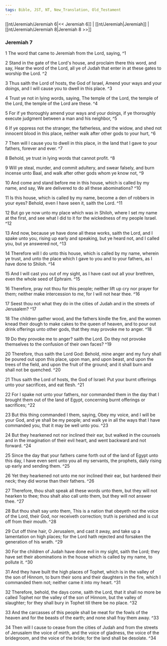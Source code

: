 ```yaml
---
tags: Bible, JST, NT, New_Translation, Old_Testament
---
```


[[nt/Jeremiah/Jeremiah 6|<< Jeremiah 6]] | [[nt/Jeremiah|Jeremiah]] | [[nt/Jeremiah/Jeremiah 8|Jeremiah 8 >>]]

### Jeremiah 7

1 The word that came to Jeremiah from the Lord, saying,  ^1

2 Stand in the gate of the Lord\'s house, and proclaim there this word, and say, Hear the word of the Lord, all ye of Judah that enter in at these gates to worship the Lord.  ^2

3 Thus saith the Lord of hosts, the God of Israel, Amend your ways and your doings, and I will cause you to dwell in this place.  ^3

4 Trust ye not in lying words, saying, The temple of the Lord, the temple of the Lord, the temple of the Lord are these.  ^4

5 For if ye thoroughly amend your ways and your doings, if ye thoroughly execute judgment between a man and his neighbor,  ^5

6 If ye oppress not the stranger, the fatherless, and the widow, and shed not innocent blood in this place, neither walk after other gods to your hurt,  ^6

7 Then will I cause you to dwell in this place, in the land that I gave to your fathers, forever and ever.  ^7

8 Behold, ye trust in lying words that cannot profit.  ^8

9 Will ye steal, murder, and commit adultery, and swear falsely, and burn incense unto Baal, and walk after other gods whom ye know not,  ^9

10 And come and stand before me in this house, which is called by my name, and say, We are delivered to do all these abominations?  ^10

11 Is this house, which is called by my name, become a den of robbers in your eyes? Behold, even I have seen it, saith the Lord.  ^11

12 But go ye now unto my place which was in Shiloh, where I set my name at the first, and see what I did to it for the wickedness of my people Israel.  ^12

13 And now, because ye have done all these works, saith the Lord, and I spake unto you, rising up early and speaking, but ye heard not, and I called you, but ye answered not,  ^13

14 Therefore will I do unto this house, which is called by my name, wherein ye trust, and unto the place which I gave to you and to your fathers, as I have done to Shiloh.  ^14

15 And I will cast you out of my sight, as I have cast out all your brethren, even the whole seed of Ephraim.  ^15

16 Therefore, pray not thou for this people; neither lift up cry nor prayer for them; neither make intercession to me, for I will not hear thee.  ^16

17 Seest thou not what they do in the cities of Judah and in the streets of Jerusalem?  ^17

18 The children gather wood, and the fathers kindle the fire, and the women knead their dough to make cakes to the queen of heaven, and to pour out drink offerings unto other gods, that they may provoke me to anger.  ^18

19 Do they provoke me to anger? saith the Lord. Do they not provoke themselves to the confusion of their own faces?  ^19

20 Therefore, thus saith the Lord God: Behold, mine anger and my fury shall be poured out upon this place, upon man, and upon beast, and upon the trees of the field, and upon the fruit of the ground; and it shall burn and shall not be quenched.  ^20

21 Thus saith the Lord of hosts, the God of Israel: Put your burnt offerings unto your sacrifices, and eat flesh.  ^21

22 For I spake not unto your fathers, nor commanded them in the day that I brought them out of the land of Egypt, concerning burnt offerings or sacrifices;  ^22

23 But this thing commanded I them, saying, Obey my voice, and I will be your God, and ye shall be my people; and walk ye in all the ways that I have commanded you, that it may be well unto you.  ^23

24 But they hearkened not nor inclined their ear, but walked in the counsels and in the imagination of their evil heart, and went backward and not forward.  ^24

25 Since the day that your fathers came forth out of the land of Egypt unto this day, I have even sent unto you all my servants, the prophets, daily rising up early and sending them.  ^25

26 Yet they hearkened not unto me nor inclined their ear, but hardened their neck; they did worse than their fathers.  ^26

27 Therefore, thou shalt speak all these words unto them, but they will not hearken to thee; thou shalt also call unto them, but they will not answer thee.  ^27

28 But thou shalt say unto them, This is a nation that obeyeth not the voice of the Lord, their God, nor receiveth correction; truth is perished and is cut off from their mouth.  ^28

29 Cut off thine hair, O Jerusalem, and cast it away, and take up a lamentation on high places; for the Lord hath rejected and forsaken the generation of his wrath.  ^29

30 For the children of Judah have done evil in my sight, saith the Lord; they have set their abominations in the house which is called by my name, to pollute it.  ^30

31 And they have built the high places of Tophet, which is in the valley of the son of Hinnom, to burn their sons and their daughters in the fire, which I commanded them not; neither came it into my heart.  ^31

32 Therefore, behold, the days come, saith the Lord, that it shall no more be called Tophet nor the valley of the son of Hinnom, but the valley of slaughter; for they shall bury in Tophet till there be no place.  ^32

33 And the carcasses of this people shall be meat for the fowls of the heaven and for the beasts of the earth; and none shall fray them away.  ^33

34 Then will I cause to cease from the cities of Judah and from the streets of Jerusalem the voice of mirth, and the voice of gladness, the voice of the bridegroom, and the voice of the bride; for the land shall be desolate.  ^34

 
